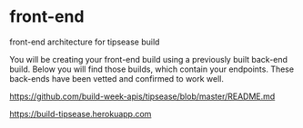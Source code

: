 # front-end
front-end architecture for tipsease build


You will be creating your front-end build using a previously built back-end build. Below you will find those builds, which contain your endpoints. These back-ends have been vetted and confirmed to work well.

 https://github.com/build-week-apis/tipsease/blob/master/README.md
 
 https://build-tipsease.herokuapp.com
